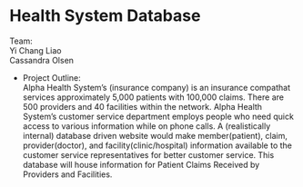 # Health System Database
Team:\
Yi Chang Liao\
Cassandra Olsen

* Project Outline:\
Alpha Health System’s (insurance company) is an insurance compathat services approximately 5,000 patients with 100,000 claims. There are 500 providers and 40 facilities within the network.
Alpha Health System’s customer service department employs people who need quick access to various information while on phone calls. A (realistically internal) database driven website would make member(patient), claim, provider(doctor), and facility(clinic/hospital) information available to the customer service representatives for better customer service. This database will house information for Patient Claims Received by Providers and Facilities.
